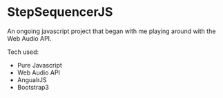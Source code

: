 # StepSequencerJS
An ongoing javascript project that began with me playing around with the Web Audio API.

Tech used:
- Pure Javascript
- Web Audio API
- AngualrJS
- Bootstrap3

